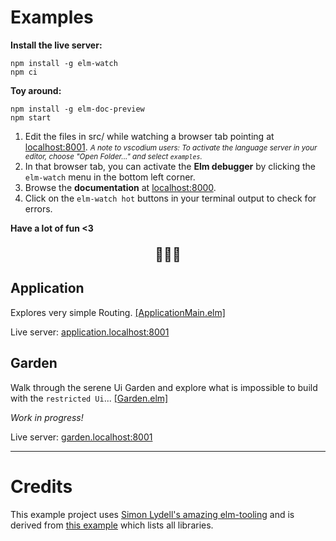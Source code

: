 # Examples

**Install the live server:**

```shell
npm install -g elm-watch
npm ci
```

**Toy around:**
```shell
npm install -g elm-doc-preview
npm start
```

1. Edit the files in src/ while watching a browser tab pointing at [localhost:8001](localhost:8001). 
_<small>A note to vscodium users: To activate the language server in your editor, choose "Open Folder..." and select `examples`.</small>_
1. In that browser tab, you can activate the **Elm debugger** by clicking the `elm-watch` menu in the bottom left corner.
1. Browse the **documentation** at [localhost:8000](http://localhost:8000/packages/upsiflu/restrictive-examples/latest).
1. Click on the `elm-watch hot` buttons in your terminal output to check for errors.

**Have a lot of fun <3**

<p align="center" style="font-size:1.5em;">🐌🐌🐌</p>

## Application

Explores very simple Routing.
[[ApplicationMain.elm]](../src/ApplicationMain.elm)

Live server: [application.localhost:8001](http://application.localhost:8001)

## Garden

Walk through the serene Ui Garden and explore what is impossible to build with the `restricted Ui`...
[[Garden.elm]](../src/Garden.elm)

_Work in progress!_

Live server: [garden.localhost:8001](http://garden.localhost:8001)

-------

# Credits

This example project uses [Simon Lydell's amazing elm-tooling](https://github.com/lydell/elm-watch) and is derived from [this example](https://github.com/lydell/elm-watch/tree/main/example) which lists all libraries.
